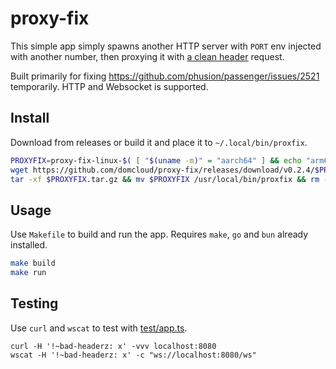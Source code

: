 # proxy-fix

This simple app simply spawns another HTTP server with `PORT` env injected with another number, then proxying it with [a clean header](https://github.com/domcloud/proxy-fix/blob/cb40ba29e5ac592438848b3071f2137ea9b3e0b6/main.go#L132-L140) request.

Built primarily for fixing https://github.com/phusion/passenger/issues/2521 temporarily. HTTP and Websocket is supported.

## Install

Download from releases or build it and place it to `~/.local/bin/proxfix`.

```bash
PROXYFIX=proxy-fix-linux-$( [ "$(uname -m)" = "aarch64" ] && echo "arm64" || echo "amd64" )
wget https://github.com/domcloud/proxy-fix/releases/download/v0.2.4/$PROXYFIX.tar.gz
tar -xf $PROXYFIX.tar.gz && mv $PROXYFIX /usr/local/bin/proxfix && rm -rf $PROXYFIX*
```

## Usage

Use `Makefile` to build and run the app. Requires `make`, `go` and `bun` already installed.

```sh
make build
make run
```

## Testing

Use `curl` and `wscat` to test with [test/app.ts](./test/app.ts).

```
curl -H '!~bad-headerz: x' -vvv localhost:8080
wscat -H '!~bad-headerz: x' -c "ws://localhost:8080/ws"
```
